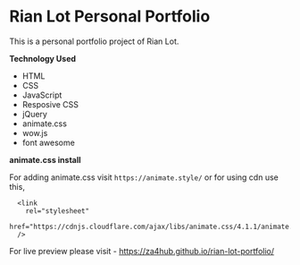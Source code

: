 # Rian Lot Personal Portfolio

This is a personal portfolio project of Rian Lot.

**Technology Used**

- HTML
- CSS
- JavaScript
- Resposive CSS
- jQuery
- animate.css
- wow.js
- font awesome

**animate.css install**

For adding animate.css visit `https://animate.style/`
or for using cdn use this,

```
  <link
    rel="stylesheet"
    href="https://cdnjs.cloudflare.com/ajax/libs/animate.css/4.1.1/animate.min.css"
  />
```


For live preview please visit - https://za4hub.github.io/rian-lot-portfolio/